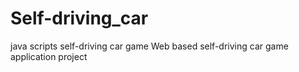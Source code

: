 # Self-driving_car
java scripts self-driving car game
Web based self-driving car game application project
